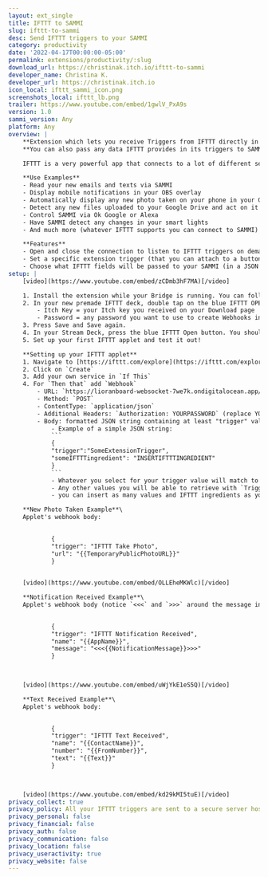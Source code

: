 ```yaml
---
layout: ext_single
title: IFTTT to SAMMI
slug: ifttt-to-sammi
desc: Send IFTTT triggers to your SAMMI
category: productivity
date: '2022-04-17T00:00:00-05:00'
permalink: extensions/productivity/:slug
download_url: https://christinak.itch.io/ifttt-to-sammi
developer_name: Christina K.
developer_url: https://christinak.itch.io
icon_local: ifttt_sammi_icon.png
screenshots_local: ifttt_lb.png
trailer: https://www.youtube.com/embed/1gwlV_PxA9s
version: 1.0
sammi_version: Any
platform: Any
overview: |
    **Extension which lets you receive Triggers from IFTTT directly in your SAMMI.**\
    **You can also pass any data IFTTT provides in its triggers to SAMMI.**

    IFTTT is a very powerful app that connects to a lot of different services, such as your phone apps, smart devices, email, social media etc. Full list can be found at [https://ifttt.com/services](https://ifttt.com/services). You can create 5 applets for free.

    **Use Examples** 
    - Read your new emails and texts via SAMMI
    - Display mobile notifications in your OBS overlay
    - Automatically display any new photo taken on your phone in your OBS
    - Detect any new files uploaded to your Google Drive and act on it (for example refresh your OBS overlay)
    - Control SAMMI via Ok Google or Alexa
    - Have SAMMI detect any changes in your smart lights 
    - And much more (whatever IFTTT supports you can connect to SAMMI)! 

    **Features**
    - Open and close the connection to listen to IFTTT triggers on demand
    - Set a specific extension trigger (that you can attach to a button in your SAMMI) for each IFTTT applet
    - Choose what IFTTT fields will be passed to your SAMMI (in a JSON formatted string - examples provided)
setup: |
    [video](https://www.youtube.com/embed/zCDmb3hF7MA)[/video]

    1. Install the extension while your Bridge is running. You can follow the [installation guide](https://sammi.solutions/extensions/install)
    2. In your new premade IFTTT deck, double tap on the blue IFTTT OPEN button and fill out the values in the IFTTT to SAMMI command:
        - Itch Key = your Itch key you received on your Download page 
        - Password = any password you want to use to create Webhooks in your IFTTT (it's an extra security layer to prevent others from hijacking your connection)
    3. Press Save and Save again. 
    4. In your Stream Deck, press the blue IFTTT Open button. You should see a yellow notification in your SAMMI that the connection has been opened. That means SAMMI is listening for any new IFTTT triggers!
    5. Set up your first IFTTT applet and test it out! 

    **Setting up your IFTTT applet**
    1. Navigate to [https://ifttt.com/explore](https://ifttt.com/explore)
    2. Click on `Create` 
    3. Add your own service in `If This`
    4. For `Then that` add `Webhook`
        - URL: `https://lioranboard-websocket-7we7k.ondigitalocean.app/ifttthook/YOURITCHKEY` (replace ITCHKEY with your own itch key)
        - Method: `POST`
        - ContentType: `application/json`
        - Additional Headers: `Authorization: YOURPASSWORD` (replace YOURPASSWORD with whatever password you set up in your blue IFTTT OPEN button)
        - Body: formatted JSON string containing at least "trigger" value, can contain IFTTT ingredients as well
            - Example of a simple JSON string: 
            ```
            {
            "trigger":"SomeExtensionTrigger", 
            "someIFTTTingredient": "INSERTIFTTTINGREDIENT"
            }
            ```  
            - Whatever you select for your trigger value will match to your extension trigger for your button in SAMMI
            - Any other values you will be able to retrieve with `Trigger Pull Data` command in SAMMI
            - you can insert as many values and IFTTT ingredients as you wish. However, be careful as some IFTTT ingredients MAY contain new lines which is not a proper JSON string. In that case add `<<<` before your IFTTT ingredient and `>>>` after your IFTTT ingredient, for example: `"someIFTTTingredient": "<<<INSERTIFTTTINGREDIENT>>>"` 

    **New Photo Taken Example**\
    Applet's webhook body:  

            
            {
            "trigger": "IFTTT Take Photo",
            "url": "{{TemporaryPublicPhotoURL}}"
            } 
            

    [video](https://www.youtube.com/embed/OLLEheMKWlc)[/video]

    **Notification Received Example**\
    Applet's webhook body (notice `<<<` and `>>>` around the message ingredient to remove new lines!):  

            
            {
            "trigger": "IFTTT Notification Received",
            "name": "{{AppName}}",
            "message": "<<<{{NotificationMessage}}>>>"
            }
           


    [video](https://www.youtube.com/embed/uWjYkE1eS5Q)[/video]

    **Text Received Example**\
    Applet's webhook body:  

            
            {
            "trigger": "IFTTT Text Received",
            "name": "{{ContactName}}",
            "number": "{{FromNumber}}",
            "text": "{{Text}}"
            }
            


    [video](https://www.youtube.com/embed/kd29kMI5tuE)[/video]
privacy_collect: true
privacy_policy: All your IFTTT triggers are sent to a secure server hosted with DigitalOcean that relays them to your SAMMI. The server logs all webhook activity by your unique Itch Key identifier that cannot be linked back to a specific user (unless you willingly share it if you need me to troubleshoot it for you). It logs a timestamp and whether it was successfully received. It does NOT log any personal information or the content of your IFTTT triggers. 
privacy_personal: false
privacy_financial: false
privacy_auth: false
privacy_communication: false
privacy_location: false
privacy_useractivity: true
privacy_website: false
---
```

